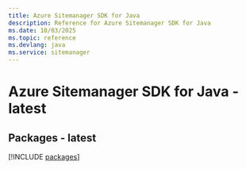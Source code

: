 ```yaml
---
title: Azure Sitemanager SDK for Java
description: Reference for Azure Sitemanager SDK for Java
ms.date: 10/03/2025
ms.topic: reference
ms.devlang: java
ms.service: sitemanager
---
```

# Azure Sitemanager SDK for Java - latest
## Packages - latest
[!INCLUDE [packages](sitemanager-index.md)]